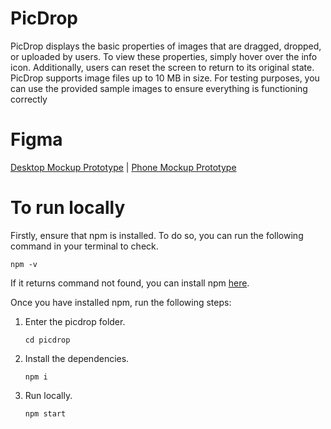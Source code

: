 # PicDrop

PicDrop displays the basic properties of images that are dragged, dropped, or uploaded by users. To view these properties, simply hover over the info icon. Additionally, users can reset the screen to return to its original state. PicDrop supports image files up to 10 MB in size. For testing purposes, you can use the provided sample images to ensure everything is functioning correctly

# Figma
[Desktop Mockup Prototype](https://www.figma.com/design/1lDvGsYagyRkHCnSe4uwaM/PicDrop%3A-Parados-Take-Home-Assignment?node-id=0-1&m=dev&t=8uhld616t9ArlP62-1) | [Phone Mockup Prototype](https://www.figma.com/design/1lDvGsYagyRkHCnSe4uwaM/PicDrop%3A-Parados-Take-Home-Assignment?node-id=32-110&m=dev&t=8uhld616t9ArlP62-1)

# To run locally

Firstly, ensure that npm is installed. To do so, you can run the following command in your terminal to check.

`npm -v`

If it returns command not found, you can install npm
[here](https://nodejs.org/en/download/package-manager).

Once you have installed npm, run the following steps:

1. Enter the picdrop folder.

   `cd picdrop`

2. Install the dependencies.

   `npm i`

3. Run locally.

   `npm start`
